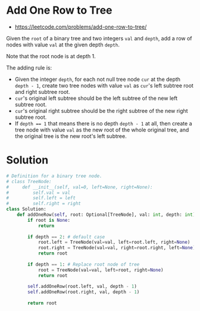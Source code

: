 # Add One Row to Tree

- https://leetcode.com/problems/add-one-row-to-tree/

Given the `root` of a binary tree and two integers `val` and `depth`, add a row of nodes with value `val` at the given depth `depth`.

Note that the root node is at depth 1.

The adding rule is:

- Given the integer `depth`, for each not null tree node `cur` at the depth `depth - 1`, create two tree nodes with value `val` as `cur`'s left subtree root and right subtree root.
- `cur`'s original left subtree should be the left subtree of the new left subtree root.
- `cur`'s original right subtree should be the right subtree of the new right subtree root.
- If `depth == 1` that means there is no depth `depth - 1` at all, then create a tree node with value `val` as the new root of the whole original tree, and the original tree is the new root's left subtree.

# Solution


```python
# Definition for a binary tree node.
# class TreeNode:
#     def __init__(self, val=0, left=None, right=None):
#         self.val = val
#         self.left = left
#         self.right = right
class Solution:
    def addOneRow(self, root: Optional[TreeNode], val: int, depth: int) -> Optional[TreeNode]:
        if root is None:
            return
        
        if depth == 2: # default case
            root.left = TreeNode(val=val, left=root.left, right=None)
            root.right = TreeNode(val=val, right=root.right, left=None)
            return root
        
        if depth == 1: # Replace root node of tree
            root = TreeNode(val=val, left=root, right=None)
            return root
            
        self.addOneRow(root.left, val, depth - 1)
        self.addOneRow(root.right, val, depth - 1)
        
        return root
```